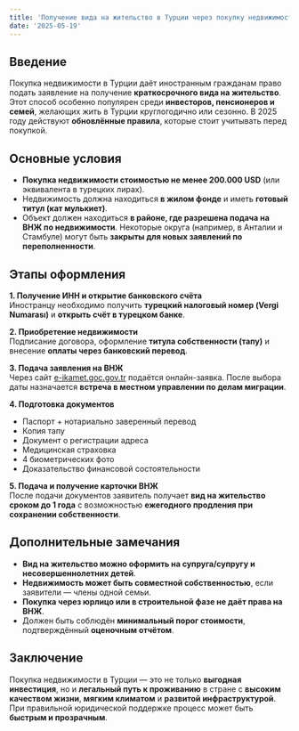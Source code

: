 ```yaml
---
title: 'Получение вида на жительство в Турции через покупку недвижимости (2025)'
date: '2025-05-19'
---
```


## Введение

Покупка недвижимости в Турции даёт иностранным гражданам право подать заявление на получение **краткосрочного вида на жительство**. Этот способ особенно популярен среди **инвесторов, пенсионеров и семей**, желающих жить в Турции круглогодично или сезонно. В 2025 году действуют **обновлённые правила**, которые стоит учитывать перед покупкой.

## Основные условия

- **Покупка недвижимости стоимостью не менее 200.000 USD** (или эквивалента в турецких лирах).
- Недвижимость должна находиться **в жилом фонде** и иметь **готовый титул (кат мулькиет)**.
- Объект должен находиться **в районе, где разрешена подача на ВНЖ по недвижимости**. Некоторые округа (например, в Анталии и Стамбуле) могут быть **закрыты для новых заявлений по переполненности**.

## Этапы оформления

**1. Получение ИНН и открытие банковского счёта**  
Иностранцу необходимо получить **турецкий налоговый номер (Vergi Numarası)** и **открыть счёт в турецком банке**.

**2. Приобретение недвижимости**  
Подписание договора, оформление **титула собственности (тапу)** и внесение **оплаты через банковский перевод**.

**3. Подача заявления на ВНЖ**  
Через сайт [e-ikamet.goc.gov.tr](https://e-ikamet.goc.gov.tr) подаётся онлайн-заявка. После выбора даты назначается **встреча в местном управлении по делам миграции**.

**4. Подготовка документов**

- Паспорт + нотариально заверенный перевод
- Копия тапу
- Документ о регистрации адреса
- Медицинская страховка
- 4 биометрических фото
- Доказательство финансовой состоятельности

**5. Подача и получение карточки ВНЖ**  
После подачи документов заявитель получает **вид на жительство сроком до 1 года** с возможностью **ежегодного продления при сохранении собственности**.

## Дополнительные замечания

- **Вид на жительство можно оформить на супруга/супругу и несовершеннолетних детей**.
- **Недвижимость может быть совместной собственностью**, если заявители — члены одной семьи.
- **Покупка через юрлицо или в строительной фазе не даёт права на ВНЖ**.
- Должен быть соблюдён **минимальный порог стоимости**, подтверждённый **оценочным отчётом**.

## Заключение

Покупка недвижимости в Турции — это не только **выгодная инвестиция**, но и **легальный путь к проживанию** в стране с **высоким качеством жизни**, **мягким климатом** и **развитой инфраструктурой**. При правильной юридической поддержке процесс может быть **быстрым и прозрачным**.
